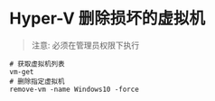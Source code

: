 # Hyper-V 删除损坏的虚拟机

> 注意: 必须在管理员权限下执行

```shell
# 获取虚拟机列表
vm-get
# 删除指定虚拟机
remove-vm -name Windows10 -force
```
